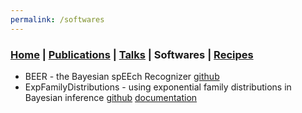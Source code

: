 ```yaml
---
permalink: /softwares
---
```

### [Home](/index) | [Publications](/publications) | [Talks](/talks) | Softwares | [Recipes](/recipes)

* BEER - the Bayesian spEEch Recognizer
  [github](https://github.com/beer-asr/beer)
* ExpFamilyDistributions - using exponential family distributions in
  Bayesian inference
  [github](https://github.com/lucasondel/ExpFamilyDistributions.jl)
  [documentation](https://lucasondel.github.io/ExpFamilyDistributions.jl/stable/)
